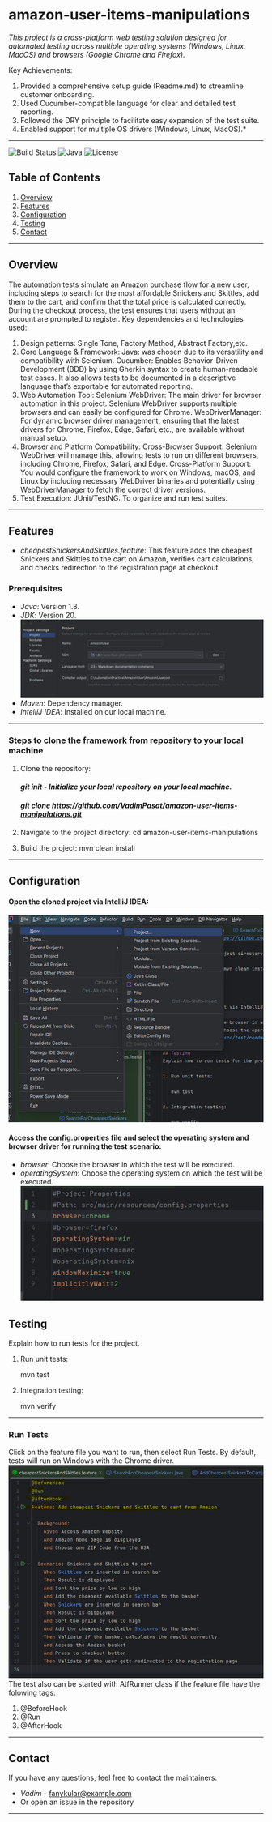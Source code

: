 # amazon-user-items-manipulations

*This project is a cross-platform web testing solution designed for automated testing across multiple operating systems (Windows, Linux, MacOS) and browsers (Google Chrome and Firefox).*

Key Achievements:
1. Provided a comprehensive setup guide (Readme.md) to streamline customer onboarding.
2. Used Cucumber-compatible language for clear and detailed test reporting.
3. Followed the DRY principle to facilitate easy expansion of the test suite.
4. Enabled support for multiple OS drivers (Windows, Linux, MacOS).*
---
![Build Status](https://img.shields.io/badge/build-passing-brightgreen) ![Java](https://img.shields.io/badge/java-1.8-blue) ![License](https://img.shields.io/badge/license-MIT-blue)

## Table of Contents
1. [Overview](#overview)
2. [Features](#features)
3. [Configuration](#configuration)
4. [Testing](#testing)
5. [Contact](#contact)

---

## Overview
The automation tests simulate an Amazon purchase flow for a new user, including steps to search for the most affordable Snickers and Skittles, add them to the cart, and confirm that the total price is calculated correctly. During the checkout process, the test ensures that users without an account are prompted to register.
Key dependencies and technologies used:
1. Design patterns: Single Tone, Factory Method, Abstract Factory,etc.
2. Core Language & Framework:
   Java: was chosen due to its versatility and compatibility with Selenium.
   Cucumber: Enables Behavior-Driven Development (BDD) by using Gherkin syntax to create human-readable test cases. It also allows tests to be documented in a descriptive language that’s exportable for automated reporting.
3. Web Automation Tool:
   Selenium WebDriver: The main driver for browser automation in this project. Selenium WebDriver supports multiple browsers and can easily be configured for Chrome.
   WebDriverManager: For dynamic browser driver management, ensuring that the latest drivers for Chrome, Firefox, Edge, Safari, etc., are available without manual setup.
4. Browser and Platform Compatibility:
      Cross-Browser Support: Selenium WebDriver will manage this, allowing tests to run on different browsers, including Chrome, Firefox, Safari, and Edge.
      Cross-Platform Support: You would configure the framework to work on Windows, macOS, and Linux by including necessary WebDriver binaries and potentially using WebDriverManager to fetch the correct driver versions.
5. Test Execution:
   JUnit/TestNG: To organize and run test suites.
---
## Features
- *cheapestSnickersAndSkittles.feature*:
  This feature adds the cheapest Snickers and Skittles to the cart on Amazon, verifies cart calculations, and checks redirection to the registration page at checkout.

### Prerequisites
- *Java*: Version 1.8.
- *JDK*: Version 20.
![Java and JDK version](src/test/readme_screenshots/img.png/)
- *Maven*: Dependency manager.
- *IntelliJ IDEA*: Installed on our local machine.
---
### Steps to clone the framework from repository to your local machine
1. Clone the repository:

   #### *git init - Initialize your local repository on your local machine.*
   #### *git clone https://github.com/VadimPasat/amazon-user-items-manipulations.git*

2. Navigate to the project directory: cd amazon-user-items-manipulations

3. Build the project: mvn clean install
---


## Configuration
#### Open the cloned project via IntelliJ IDEA:
![Configuration File](src/test/readme_screenshots/img_3.png/)

#### Access the config.properties file and select the operating system and browser driver for running the test scenario:
- *browser*: Choose the browser in which the test will be executed.
- *operatingSystem*: Choose the operating system on which the test will be executed.
![Configuration File](src/test/readme_screenshots/img_1.png/)

## Testing
Explain how to run tests for the project.

1. Run unit tests:

   mvn test

2. Integration testing:

   mvn verify
---
### Run Tests

Click on the feature file you want to run, then select Run Tests. By default, tests will run on Windows with the Chrome driver.
![Java and JDK version](src/test/readme_screenshots/img_2.png/)
The test also can be started with AtfRunner class if the feature file have the folowing tags:
1. @BeforeHook
2. @Run
3. @AfterHook

---
## Contact
If you have any questions, feel free to contact the maintainers:
- *Vadim* - [fanykular@example.com](mailto:your.email@example.com)
- Or open an issue in the repository
---
